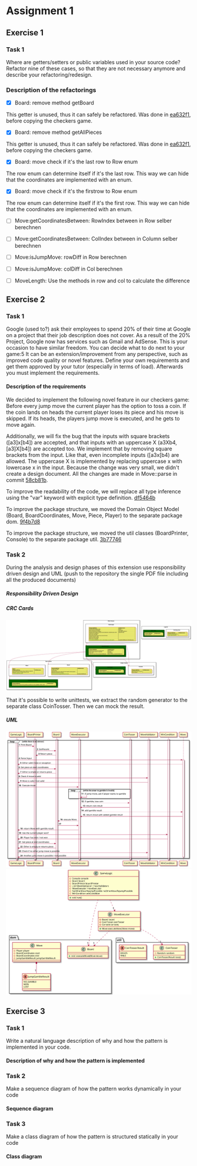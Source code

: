 # Assignment 1

## Exercise 1

### Task 1

Where are getters/setters or public variables used in your source code? Refactor nine of these
cases, so that they are not necessary anymore and describe your refactoring/redesign.

### Description of the refactorings

- [x] Board: remove method getBoard

This getter is unused, thus it can safely be refactored.
Was done in [ea632f1](https://github.com/soco21/soco21-group8/commit/ea632f1182b187b326fe2dd593204a4484cf5cdf),
before copying the checkers game.

- [x] Board: remove method getAllPieces

This getter is unused, thus it can safely be refactored.
Was done in [ea632f1](https://github.com/soco21/soco21-group8/commit/ea632f1182b187b326fe2dd593204a4484cf5cdf),
before copying the checkers game.

- [x] Board: move check if it's the last row to Row enum

The row enum can determine itself if it's the last row. This way
we can hide that the coordinates are implemented with an enum.

- [x] Board: move check if it's the firstrow to Row enum

The row enum can determine itself if it's the first row. This way
we can hide that the coordinates are implemented with an enum.

- [ ] Move:getCoordinatesBetween: RowIndex between in Row selber berechnen

- [ ] Move:getCoordinatesBetween: ColIndex between in Column selber berechnen

- [ ] Move:isJumpMove: rowDiff in Row berechnen

- [ ] Move:isJumpMove: colDiff in Col berechnen

- [ ] MoveLength: Use the methods in row and col to calculate the difference


## Exercise 2

### Task 1

Google (used to?) ask their employees to spend 20% of their time at Google on a project that their
job description does not cover. As a result of the 20% Project, Google now has services such as
Gmail and AdSense.
This is your occasion to have similar freedom. You can decide what to do next to your game:5 It can
be an extension/improvement from any perspective, such as improved code quality or novel features.
Define your own requirements and get them approved by your tutor (especially in terms of load).
Afterwards you must implement the requirements.

#### Description of the requirements

We decided to implement the following novel feature in our checkers game: 
Before every jump move the current player has the option to toss a coin. If the coin
lands on heads the current player loses its piece and his move is skipped. If its heads,
the players jump move is executed, and he gets to move again.

Additionally, we will fix the bug that the inputs with square brackets ([a3]x[b4]) are accepted,
and that inputs with an uppercase X (a3Xb4, [a3]X[b4]) are accepted too. We implement that by removing
square brackets from the input. Like that, even incomplete inputs ([a3x[b4) are allowed.
The uppercase X is implemented by replacing uppercase x with lowercase x in the input. Because
the change was very small, we didn't create a design document. All the changes are made in Move::parse in
commit [58cb81b](https://github.com/soco21/soco21-group8/commit/58cb81b2c6f519e4b857099ba97a513a7ea15e80).

To improve the readability of the code, we will replace all type inference
using the "var" keyword with explicit type definition. [df5464b](https://github.com/soco21/soco21-group8/commit/df5464bc9009547a2a983f439ddbe8500b8b2197)

To improve the package structure, we moved the Domain Object Model (Board, BoardCoordinates, Move, Piece, Player)
to the separate package dom. [9f4b7d8](https://github.com/soco21/soco21-group8/commit/9f4b7d8f8f85d2cca159e9469ba82ab104f3b547)

To improve the package structure, we moved the util classes (BoardPrinter, Console)
to the separate package util. [3b77746](https://github.com/soco21/soco21-group8/commit/3b777465a1f8a959c6f8ea436b6d97408c2b88f6)

### Task 2

During the analysis and design phases of this extension use responsibility driven design and UML
(push to the repository the single PDF file including all the produced documents)

##### Responsibility Driven Design

##### CRC Cards

![Gamble CRC Cards](gamble-crc.svg)

That it's possible to write unittests, we extract the random generator to the separate class CoinTosser.
Then we can mock the result.

##### UML

![Sequence Diagram](gamble-sequence.svg)
![Class Diagram](gamble-class.svg)

## Exercise 3

### Task 1

Write a natural language description of why and how the pattern is implemented in your code.

#### Description of why and how the pattern is implemented

### Task 2

Make a sequence diagram of how the pattern works dynamically in your code

#### Sequence diagram

### Task 3

Make a class diagram of how the pattern is structured statically in your code

#### Class diagram

